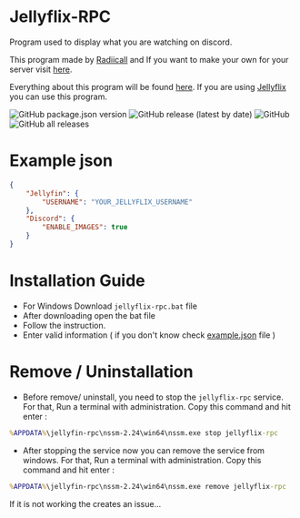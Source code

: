 # Jellyflix-RPC

Program used to display what you are watching on discord.

This program made by [Radiicall](https://github.com/Radiicall) and If you want to make your own for your server visit [here](https://github.com/Radiicall/jellyfin-rpc).

Everything about this program will be found [here](https://github.com/Radiicall/jellyfin-rpc). If you are using [Jellyflix](https://info.jellyflix.ga) you can use this program. 

![GitHub package.json version](https://img.shields.io/github/package-json/v/xenoncolt/jellyflix-rpc?style=plastic) ![GitHub release (latest by date)](https://img.shields.io/github/v/release/xenoncolt/jellyflix-rpc?style=plastic) ![GitHub](https://img.shields.io/github/license/xenoncolt/jellyflix-rpc?style=plastic) ![GitHub all releases](https://img.shields.io/github/downloads/xenoncolt/jellyflix-rpc/total?style=plastic) 

# Example json
```json
{ 
    "Jellyfin": { 
        "USERNAME": "YOUR_JELLYFLIX_USERNAME" 
    }, 
    "Discord": { 
        "ENABLE_IMAGES": true
    } 
} 
```

# Installation Guide
- For Windows Download `jellyflix-rpc.bat` file
- After downloading open the bat file 
- Follow the instruction. 
- Enter valid information ( if you don't know check [example.json](#example-json) file )

# Remove / Uninstallation
- Before remove/ uninstall, you need to stop the `jellyflix-rpc` service. For that, Run a terminal with administration. Copy this command and hit enter :
```cmd
%APPDATA%\jellyfin-rpc\nssm-2.24\win64\nssm.exe stop jellyflix-rpc
```
- After stopping the service now you can remove the service from windows. For that, Run a terminal with administration. Copy this command and hit enter : 
```cmd
%APPDATA%\jellyfin-rpc\nssm-2.24\win64\nssm.exe remove jellyflix-rpc
```

If it is not working the creates an issue...

